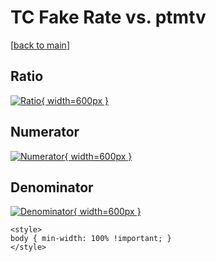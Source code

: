 # TC Fake Rate vs. ptmtv

[[back to main](./)]



## Ratio

[![Ratio](../mtv/var/TC_fakerate_stack_ptmtv.png){ width=600px }](../mtv/var/TC_fakerate_stack_ptmtv.pdf)

## Numerator

[![Numerator](../mtv/num/TC_fakerate_stack_ptmtv_num.png){ width=600px }](../mtv/num/TC_fakerate_stack_ptmtv_num.pdf)

## Denominator

[![Denominator](../mtv/den/TC_fakerate_stack_ptmtv_den.png){ width=600px }](../mtv/den/TC_fakerate_stack_ptmtv_den.pdf)


``` {=html}
<style>
body { min-width: 100% !important; }
</style>
```
